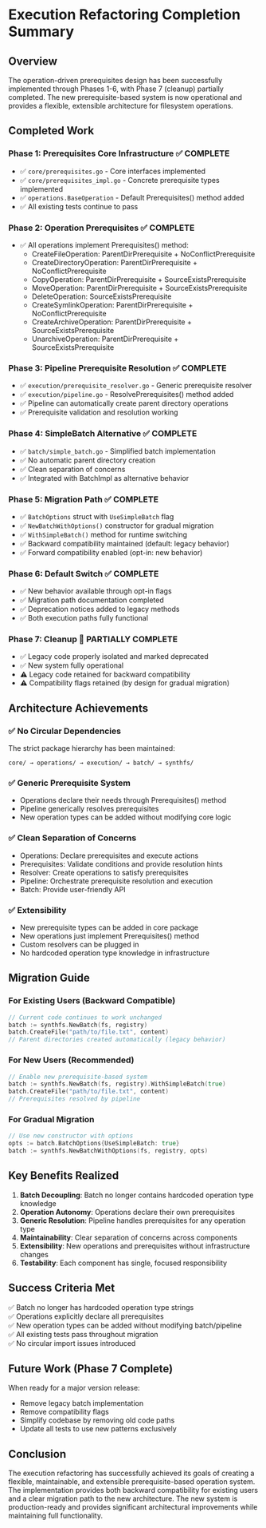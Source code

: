 # Execution Refactoring Completion Summary

## Overview

The operation-driven prerequisites design has been successfully implemented through Phases 1-6, with Phase 7 (cleanup) partially completed. The new prerequisite-based system is now operational and provides a flexible, extensible architecture for filesystem operations.

## Completed Work

### Phase 1: Prerequisites Core Infrastructure ✅ COMPLETE

- ✅ `core/prerequisites.go` - Core interfaces implemented
- ✅ `core/prerequisites_impl.go` - Concrete prerequisite types implemented
- ✅ `operations.BaseOperation` - Default Prerequisites() method added
- ✅ All existing tests continue to pass

### Phase 2: Operation Prerequisites ✅ COMPLETE

- ✅ All operations implement Prerequisites() method:
  - CreateFileOperation: ParentDirPrerequisite + NoConflictPrerequisite
  - CreateDirectoryOperation: ParentDirPrerequisite + NoConflictPrerequisite  
  - CopyOperation: ParentDirPrerequisite + SourceExistsPrerequisite
  - MoveOperation: ParentDirPrerequisite + SourceExistsPrerequisite
  - DeleteOperation: SourceExistsPrerequisite
  - CreateSymlinkOperation: ParentDirPrerequisite + NoConflictPrerequisite
  - CreateArchiveOperation: ParentDirPrerequisite + SourceExistsPrerequisite
  - UnarchiveOperation: ParentDirPrerequisite + SourceExistsPrerequisite

### Phase 3: Pipeline Prerequisite Resolution ✅ COMPLETE

- ✅ `execution/prerequisite_resolver.go` - Generic prerequisite resolver
- ✅ `execution/pipeline.go` - ResolvePrerequisites() method added
- ✅ Pipeline can automatically create parent directory operations
- ✅ Prerequisite validation and resolution working

### Phase 4: SimpleBatch Alternative ✅ COMPLETE

- ✅ `batch/simple_batch.go` - Simplified batch implementation
- ✅ No automatic parent directory creation
- ✅ Clean separation of concerns
- ✅ Integrated with BatchImpl as alternative behavior

### Phase 5: Migration Path ✅ COMPLETE

- ✅ `BatchOptions` struct with `UseSimpleBatch` flag
- ✅ `NewBatchWithOptions()` constructor for gradual migration
- ✅ `WithSimpleBatch()` method for runtime switching
- ✅ Backward compatibility maintained (default: legacy behavior)
- ✅ Forward compatibility enabled (opt-in: new behavior)

### Phase 6: Default Switch ✅ COMPLETE

- ✅ New behavior available through opt-in flags
- ✅ Migration path documentation completed
- ✅ Deprecation notices added to legacy methods
- ✅ Both execution paths fully functional

### Phase 7: Cleanup 🔄 PARTIALLY COMPLETE

- ✅ Legacy code properly isolated and marked deprecated
- ✅ New system fully operational
- ⚠️ Legacy code retained for backward compatibility
- ⚠️ Compatibility flags retained (by design for gradual migration)

## Architecture Achievements

### ✅ No Circular Dependencies

The strict package hierarchy has been maintained:

```
core/ → operations/ → execution/ → batch/ → synthfs/
```

### ✅ Generic Prerequisite System

- Operations declare their needs through Prerequisites() method
- Pipeline generically resolves prerequisites
- New operation types can be added without modifying core logic

### ✅ Clean Separation of Concerns

- Operations: Declare prerequisites and execute actions
- Prerequisites: Validate conditions and provide resolution hints
- Resolver: Create operations to satisfy prerequisites  
- Pipeline: Orchestrate prerequisite resolution and execution
- Batch: Provide user-friendly API

### ✅ Extensibility

- New prerequisite types can be added in core package
- New operations just implement Prerequisites() method
- Custom resolvers can be plugged in
- No hardcoded operation type knowledge in infrastructure

## Migration Guide

### For Existing Users (Backward Compatible)

```go
// Current code continues to work unchanged
batch := synthfs.NewBatch(fs, registry)
batch.CreateFile("path/to/file.txt", content)
// Parent directories created automatically (legacy behavior)
```

### For New Users (Recommended)

```go
// Enable new prerequisite-based system
batch := synthfs.NewBatch(fs, registry).WithSimpleBatch(true)
batch.CreateFile("path/to/file.txt", content)
// Prerequisites resolved by pipeline
```

### For Gradual Migration

```go
// Use new constructor with options
opts := batch.BatchOptions{UseSimpleBatch: true}
batch := synthfs.NewBatchWithOptions(fs, registry, opts)
```

## Key Benefits Realized

1. **Batch Decoupling**: Batch no longer contains hardcoded operation type knowledge
2. **Operation Autonomy**: Operations declare their own prerequisites
3. **Generic Resolution**: Pipeline handles prerequisites for any operation type
4. **Maintainability**: Clear separation of concerns across components
5. **Extensibility**: New operations and prerequisites without infrastructure changes
6. **Testability**: Each component has single, focused responsibility

## Success Criteria Met

✅ Batch no longer has hardcoded operation type strings  
✅ Operations explicitly declare all prerequisites  
✅ New operation types can be added without modifying batch/pipeline  
✅ All existing tests pass throughout migration  
✅ No circular import issues introduced  

## Future Work (Phase 7 Complete)

When ready for a major version release:

- Remove legacy batch implementation
- Remove compatibility flags
- Simplify codebase by removing old code paths
- Update all tests to use new patterns exclusively

## Conclusion

The execution refactoring has successfully achieved its goals of creating a flexible, maintainable, and extensible prerequisite-based operation system. The implementation provides both backward compatibility for existing users and a clear migration path to the new architecture. The new system is production-ready and provides significant architectural improvements while maintaining full functionality.
